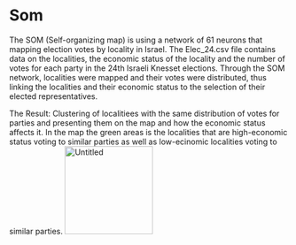 # Som

The SOM (Self-organizing map) is using a network of 61 neurons that mapping election votes by locality in Israel.
The Elec_24.csv file contains data on the localities, the economic status of the locality and the number of votes for each party in the 24th Israeli Knesset elections.
Through the SOM network, localities were mapped and their votes were distributed, thus linking the localities and their economic status to the selection
of their elected representatives.

The Result:
Clustering of localitiees with the same distribution of votes for parties and presenting them on the map and how the economic status affects it.
In the map the green areas is the localities that are high-economic status voting to similar parties as well as low-ecinomic localities voting to similar parties.
<img width="159" alt="Untitled" src="https://user-images.githubusercontent.com/60240620/174953890-1d22c2e3-bfc3-44d5-87b3-89696b2d9428.png">
